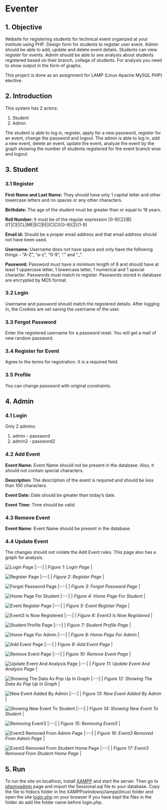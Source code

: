 # Eventer

## 1. Objective

Website for registering students for technical event organized at your institute using PHP. Design form for students to register user event. Admin should be able to add, update and delete event details. Students can view register for events. Admin should be able to see analysis about students registered based on their branch, college of students. For analysis you need to show output in the form of graphs.

This project is done as an assignment for LAMP (Linux Apache MySQL PHP) elective.

## 2. Introduction

This system has 2 actors:

1. Student
2. Admin

The student is able to log in, register, apply for a new password, register for an
event, change the password and logout. The admin is able to log in, add a new
event, delete an event, update the event, analyze the event by the graph
showing the number of students registered for the event branch wise and logout.

## 3. Student

### 3.1 Register

__First Name and Last Name:__ They should have only 1 capital letter and other
lowercase letters and no spaces or any other characters.

__Birthdate:__ The age of the student must be greater than or equal to 18 years.

__Roll Number:__ It must be of the regular expression
\[0-9\]\{2\}\[B\]\(IT|CE|CL|ME|EC|EE|IC|CI\)\[0-9\]\{2\}\[1-9\]

__Email id:__ Should be a proper email address and that email address should not
have been used.

__Username:__ Username does not have space and only have the following things -
“A-Z”, “a-z”, “0-9”, “.” and ”_”.

__Password:__ Password must have a minimum length of 8 and should have at least
1 uppercase letter, 1 lowercase letter, 1 numerical and 1 special character.
Passwords must match to register. Passwords stored in database are encrypted by MD5 format.

### 3.2 Login

Username and password should match the registered details. After logging in,
the Cookies are set saving the username of the user.

### 3.3 Forgot Password

Enter the registered username for a password reset. You will get a mail of new random password.

### 3.4 Register for Event

Agree to the terms for registration. It is a required field.

### 3.5 Profile

You can change password with original constraints.

## 4. Admin

### 4.1 Login

Only 2 admins:

1. admin - password
2. admin2 - password2

### 4.2 Add Event

__Event Name:__ Event Name should not be present in the database. Also, it should
not contain special characters.

__Description:__ The description of the event is required and should be less than 100
characters.

__Event Date:__ Date should be greater than today’s date.

__Event Time:__ Time should be valid.

### 4.3 Remove Event

__Event Name:__ Event Name should be present in the database.

### 4.4 Update Event

The changes should not violate the Add Event rules. This page also has a graph for analysis.

![Login Page](/images/img1.png "Login Page")
|:--:|
| *Figure 1: Login Page* |

![Register Page](/images/img2.png "Register Page")
|:--:|
| *Figure 2: Register Page* |

![Forgot Password Page](/images/img3.png "Forgot Password Page")
|:--:|
| *Figure 3: Forgot Password Page* |

![Home Page For Student](/images/img4.png "Home Page For Student")
|:--:|
| *Figure 4: Home Page For Student* |

![Event Register Page](/images/img5.png "Event Register Page")
|:--:|
| *Figure 5: Event Register Page* |

![Event3 Is Now Registered](/images/img6.png "Event3 Is Now Registered")
|:--:|
| *Figure 6: Event3 Is Now Registered* |

![Student Profile Page](/images/img7.png "Student Profile Page")
|:--:|
| *Figure 7: Student Profile Page* |

![Home Page For Admin](/images/img8.png "Home Page For Admin")
|:--:|
| *Figure 8: Home Page For Admin* |

![Add Event Page](/images/img9.png "Add Event Page")
|:--:|
| *Figure 9: Add Event Page* |

![Remove Event Page](/images/img10.png "Remove Event Page")
|:--:|
| *Figure 10: Remove Event Page* |

![Update Event And Analysis Page](/images/img11.png "Update Event And Analysis Page")
|:--:|
| *Figure 11: Update Event And Analysis Page* |

![Showing The Data As Pop Up In Graph](/images/img12.png "Showing The Data As Pop Up In Graph")
|:--:|
| *Figure 12: Showing The Data As Pop Up In Graph* |

![New Event Added By Admin](/images/img13.png "New Event Added By Admin")
|:--:|
| *Figure 13: New Event Added By Admin* |

![Showing New Event To Student](/images/img14.png "Showing New Event To Student")
|:--:|
| *Figure 14: Showing New Event To Student* |

![Removing Event3](/images/img16.png "Removing Event3")
|:--:|
| *Figure 15: Removing Event3* |

![Event3 Removed From Admin Page](/images/img17.png "Event3 Removed From Admin Page")
|:--:|
| *Figure 16: Event3 Removed From Admin Page* |

![Event3 Removed From Student Home Page](/images/img18.png "Event3 Removed From Student Home Page")
|:--:|
| *Figure 17: Event3 Removed From Student Home Page* |

## 5. Run

To run the site on localhost, install [XAMPP](https://www.apachefriends.org/index.html) and start the server. Then go to [phpmyadmin](http://localhost/phpmyadmin/) page and import the Sessional.sql file to your database. Copy the file to htdocs folder in the XAMPP(windows)/lampp(linux) folder and open the site [login.php](http://localhost/login.php) on your browser If you have kept the files in the folder do add the folder name before login.php. 
